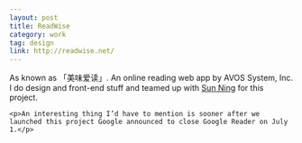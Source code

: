 ```yaml
---
layout: post
title: ReadWise
category: work
tag: design
link: http://readwise.net/
---
```


<div class=txt>
  <p>As known as 「美味爱读」. An online reading web app by AVOS System, Inc. I do design and front-end stuff and teamed up with <a href="http://sunng.info/">Sun Ning</a> for this project.</p>

	<p>An interesting thing I’d have to mention is sooner after we launched this project Google announced to close Google Reader on July 1.</p>
</div>
